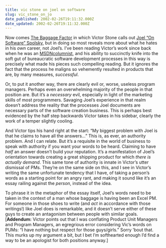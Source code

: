 ```yaml
---
title: vic stone on joel on software
slug: vic_stone_on_jo
date_published: 2002-02-26T19:11:32.000Z
date_updated: 2002-02-26T19:11:32.000Z
---
```


Now comes [The Baggage Factor](http://fourstones.net/mail04.html) in which Victor Stone calls out [Joel “On Software” Spolsky](http://www.joelonsoftware.com/), but in doing so most reveals more about what he hates in his *own* career, not Joel’s. I’ve been reading Victor’s work since back when he was an [MSDN](http://msdn.microsoft.com)[columnist](http://msdn.microsoft.com/voices/stone.asp), and his ability to succinctly knife into the soft gut of bureaucratic software development processes in this way is precisely what made his pieces such compelling reading. But it ignores the fact that the process he maligns so vehemently resulted in products that are, by many measures, *successful*.

Or, to put it another way, there are clearly evil or, worse, useless program managers. Perhaps even an overwhelming majority of the people in that position are. But it’s a *necessary* evil, especially in light of the marketing skills of most programmers. Savaging Joel’s experience in that realm doesn’t address the reality that the processes Joel documents are necessary parts of the software creation business. This is perhaps best evidenced by the half step backwards Victor takes in his sidebar, clearly the work of a temper slightly cooling.

And Victor tips his hand right at the start: “My biggest problem with Joel is that he claims to have all the answers…” This is, as ever, an authority problem. And I can relate. But it’s a requisite in the world of business to speak with authority if you want your words to be heard. Claiming to have *half* an answer doesn’t build your reputation. It’s a manifestation of Joel’s orientation towards creating a great shipping product for which *there is actually demand*. This same tone of authority is innate in Victor’s utter dismissal of PMs. They’re on the same side on this, and I see in Victor’s writing the same unfortunate tendency that I have, of taking a person’s words as a starting point for an angry rant, and making it sound like it’s an essay railing against the *person*, instead of the idea.

To phrase it in the metaphor of the essay itself, Joel’s words need to be taken in the context of a man whose baggage is having been an Excel PM. For someone in those shoes to write (and *act* in accordance with those writings!) like Joel does is remarkable, and it doesn’t serve either of these guys to create an antagonism between people with similar goals. [**Addendum:** Victor points out that I was conflating Product Unit Managers and Program Managers, an egregrious error considering Vic’s words on PUMs: “I have nothing but respect for those guys/girls.” Sorry ’bout that. This murks up my argument a bit, but I bet I’m softhearted enough I’d find a way to be an apologist for both positions anyway.]
